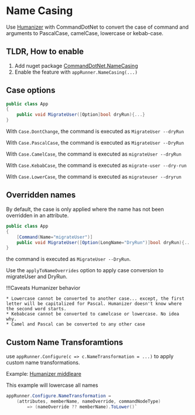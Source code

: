 # Name Casing

Use [Humanizer](https://github.com/Humanizr/Humanizer) with CommandDotNet to convert the case of command and arguments to PascalCase, camelCase, lowercase or kebab-case.

## TLDR, How to enable 
1. Add nuget package [CommandDotNet.NameCasing](https://www.nuget.org/packages/CommandDotNet.NameCasing)
1. Enable the feature with `appRunner.NameCasing(...)`

## Case options

```c#
public class App
{
    public void MigrateUser([Option]bool dryRun){...}
}
```

With `Case.DontChange`, the command is executed as `MigrateUser --dryRun`

With `Case.PascalCase`, the command is executed as `MigrateUser --DryRun`

With `Case.CamelCase`, the command is executed as `migrateUser --dryRun`

With `Case.KebabCase`, the command is executed as `migrate-user --dry-run`

With `Case.LowerCase`, the command is executed as `migrateuser --dryrun`

## Overridden names

By default, the case is only applied where the name has not been overridden in an attribute.

```c#
public class App
{
    [Command(Name="migrateUser")]
    public void MigrateUser([Option(LongName="DryRun")]bool dryRun){...}
}
```

the command is executed as `MigrateUser --DryRun`.

Use the `applyToNameOverrides` option to apply case conversion to migrateUser and DryRun. 

!!!Caveats
    Humanizer behavior

    * Lowercase cannot be converted to another case... except, the first letter will be capitalized for Pascal. Humanizer doesn't know where the second word starts.
    * Kebabcase cannot be converted to camelcase or lowercase. No idea why.
    * Camel and Pascal can be converted to any other case

## Custom Name Transforamtions

use `appRunner.Configure(c => c.NameTransformation = ...)` to apply custom name transformations.

Example: [Humanizer middleare](https://github.com/bilal-fazlani/commanddotnet/blob/master/CommandDotNet.NameCasing/HumanizerAppRunnerExtensions.cs)

This example will lowercase all names

```c#
appRunner.Configure.NameTransformation = 
    (attributes, memberName, nameOverride, commandNodeType) 
        => (nameOverride ?? memberName).ToLower()`
```
